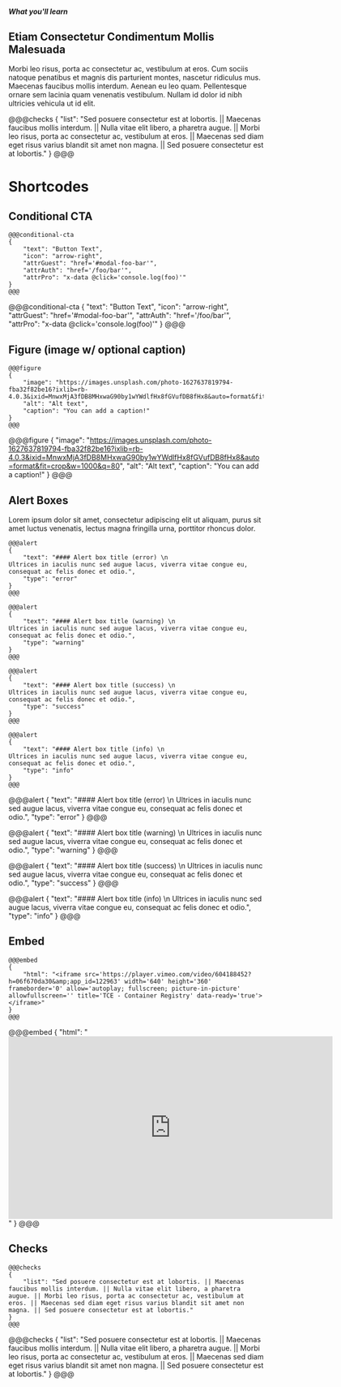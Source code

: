 ##### What you'll learn

## Etiam Consectetur Condimentum Mollis Malesuada

Morbi leo risus, porta ac consectetur ac, vestibulum at eros. Cum sociis natoque penatibus et magnis dis parturient montes, nascetur ridiculus mus. Maecenas faucibus mollis interdum. Aenean eu leo quam. Pellentesque ornare sem lacinia quam venenatis vestibulum. Nullam id dolor id nibh ultricies vehicula ut id elit.

@@@checks
{
    "list": "Sed posuere consectetur est at lobortis. || Maecenas faucibus mollis interdum. || Nulla vitae elit libero, a pharetra augue. || Morbi leo risus, porta ac consectetur ac, vestibulum at eros. || Maecenas sed diam eget risus varius blandit sit amet non magna. || Sed posuere consectetur est at lobortis."
}
@@@

# Shortcodes



## Conditional CTA
```
@@@conditional-cta
{
    "text": "Button Text",
    "icon": "arrow-right",
    "attrGuest": "href='#modal-foo-bar'",
    "attrAuth": "href='/foo/bar'",
    "attrPro": "x-data @click='console.log(foo)'"
}
@@@
```

@@@conditional-cta
{
    "text": "Button Text",
    "icon": "arrow-right",
    "attrGuest": "href='#modal-foo-bar'",
    "attrAuth": "href='/foo/bar'",
    "attrPro": "x-data @click='console.log(foo)'"
}
@@@



## Figure (image w/ optional caption)

```
@@@figure
{
    "image": "https://images.unsplash.com/photo-1627637819794-fba32f82be16?ixlib=rb-4.0.3&ixid=MnwxMjA3fDB8MHxwaG90by1wYWdlfHx8fGVufDB8fHx8&auto=format&fit=crop&w=1000&q=80",
    "alt": "Alt text",
    "caption": "You can add a caption!"
}
@@@
```

@@@figure
{
    "image": "https://images.unsplash.com/photo-1627637819794-fba32f82be16?ixlib=rb-4.0.3&ixid=MnwxMjA3fDB8MHxwaG90by1wYWdlfHx8fGVufDB8fHx8&auto=format&fit=crop&w=1000&q=80",
    "alt": "Alt text",
    "caption": "You can add a caption!"
}
@@@

## Alert Boxes

Lorem ipsum dolor sit amet, consectetur adipiscing elit ut aliquam, purus sit amet luctus venenatis, lectus magna fringilla urna, porttitor rhoncus dolor.

```
@@@alert
{
    "text": "#### Alert box title (error) \n
Ultrices in iaculis nunc sed augue lacus, viverra vitae congue eu, consequat ac felis donec et odio.",
    "type": "error"
}
@@@

@@@alert
{
    "text": "#### Alert box title (warning) \n
Ultrices in iaculis nunc sed augue lacus, viverra vitae congue eu, consequat ac felis donec et odio.",
    "type": "warning"
}
@@@

@@@alert
{
    "text": "#### Alert box title (success) \n
Ultrices in iaculis nunc sed augue lacus, viverra vitae congue eu, consequat ac felis donec et odio.",
    "type": "success"
}
@@@

@@@alert
{
    "text": "#### Alert box title (info) \n
Ultrices in iaculis nunc sed augue lacus, viverra vitae congue eu, consequat ac felis donec et odio.",
    "type": "info"
}
@@@
```


@@@alert
{
    "text": "#### Alert box title (error) \n
Ultrices in iaculis nunc sed augue lacus, viverra vitae congue eu, consequat ac felis donec et odio.",
    "type": "error"
}
@@@

@@@alert
{
    "text": "#### Alert box title (warning) \n
Ultrices in iaculis nunc sed augue lacus, viverra vitae congue eu, consequat ac felis donec et odio.",
    "type": "warning"
}
@@@

@@@alert
{
    "text": "#### Alert box title (success) \n
Ultrices in iaculis nunc sed augue lacus, viverra vitae congue eu, consequat ac felis donec et odio.",
    "type": "success"
}
@@@

@@@alert
{
    "text": "#### Alert box title (info) \n
Ultrices in iaculis nunc sed augue lacus, viverra vitae congue eu, consequat ac felis donec et odio.",
    "type": "info"
}
@@@


## Embed
```
@@@embed
{
    "html": "<iframe src='https://player.vimeo.com/video/604188452?h=06f670da30&amp;app_id=122963' width='640' height='360' frameborder='0' allow='autoplay; fullscreen; picture-in-picture' allowfullscreen='' title='TCE - Container Registry' data-ready='true'></iframe>"
}
@@@
```

@@@embed
{
    "html": "<iframe src='https://player.vimeo.com/video/604188452?h=06f670da30&amp;app_id=122963' width='640' height='360' frameborder='0' allow='autoplay; fullscreen; picture-in-picture' allowfullscreen='' title='TCE - Container Registry' data-ready='true'></iframe>"
}
@@@




## Checks
```
@@@checks
{
    "list": "Sed posuere consectetur est at lobortis. || Maecenas faucibus mollis interdum. || Nulla vitae elit libero, a pharetra augue. || Morbi leo risus, porta ac consectetur ac, vestibulum at eros. || Maecenas sed diam eget risus varius blandit sit amet non magna. || Sed posuere consectetur est at lobortis."
}
@@@
```

@@@checks
{
    "list": "Sed posuere consectetur est at lobortis. || Maecenas faucibus mollis interdum. || Nulla vitae elit libero, a pharetra augue. || Morbi leo risus, porta ac consectetur ac, vestibulum at eros. || Maecenas sed diam eget risus varius blandit sit amet non magna. || Sed posuere consectetur est at lobortis."
}
@@@

